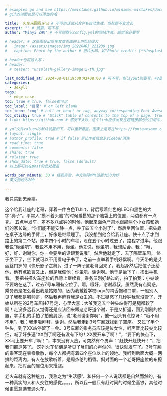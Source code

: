 ```yaml
---
# examples go and see https://mmistakes.github.io/minimal-mistakes/docs/quick-start-guide/
# gif的动图也是可以添加的哈

title:  火车来回看牙记 # 不写的话会从文件名自动生成。但标题不宜太长
excerpt: "" # 摘要，可不写
author: "Minyi ZHU" # 不写则默认config.yml的网站作者。感觉没必要写

# header: # 这张图会出现在文章页面的上方而且很大
#   image: /assets/images/img_20220803_221239.jpg
#   caption: Photo by the author # 图片水印，如"Photo credit: [**Unsplash**](https://unsplash.com)"

# header也可这么写：
# header:
  # teaser: "unsplash-gallery-image-2-th.jpg"

last_modified_at: 2024-08-01T19:00:02+08:00 # 可不写，但layout则要写。+8是东八区
categories: 
  - Jekyll
tags:
  - edge case
toc: true # true, false都可以
toc_label: "目录" # or left blank
toc_icon: "cog" # null or heart or cag, anyway corresponding Font Awesome icon name (without fa prefix)
toc_sticky: true # "Stick" table of contents to the top of a page. true: toc floats. false: toc fixed
# link: https://github.com # 感觉不太对，这个link应该出现在超链接部分的引用中，但是试验后发现会变成文章标题的url，所以注释掉了

# yml文件values的默认设置如下，可以重新覆盖。图表上是可在https://fontawesome.com/start找
# layout: single
# author_profile: true # if false 则让作者信息从sidebar消失
# read_time: true
# comments: false
# share: true
# related: true
# show_date: true # true, false (default) 
# 以上都可以在post的此处覆盖

words_per_minute: 30 # 经我实验，中文则将WPM设置为30为好
# 英文则设为200

---
```


我只买到无座票。

这个给我让座的老哥，穿着一件白色Tshirt，背后写着红色的LEO和黑色的大字“狮子”。平常人“摸不着头脑”的时候爱摸的那个脑袋上的位置，两边都有一点秃。
五点半发车，差不多八点钟的时候，他起来面色严肃地跟那两个小女孩和她们的家长说，“你们能不能安静一点，吵了四五个小时了”，然后坐回位置，把头靠在桌子边缘的手臂上，好像是继续睡了。
我没想到他会给我让座。快十点了才到路上的第二个站，原本四个小时的车程，现在五个小时过去了，路程才过半。他跟我说“你坐吧”。我说不用不用，你坐。他又说，你坐吧，我想站会。我：“哦，好，好，谢谢你，你一会要坐的话跟我说哦”。然后他就走了，去了隔壁车厢。
终于坐下了，坐下就可以不用看电子书了，之前一直举着手机好累啊。今天带的是艾丽丝门罗的《快乐影子之舞》。过了一阵子这老哥回来了，我起身然后把位子还给他，他有点欲言又止，但是我催他：你坐吧，谢谢啊。他于是坐下了，掏出手机看。
我把书搭火车座位的靠背上继续看。乘务员刚好路过的，拍了拍我：小姑娘不要站在这了，过去7号车厢有空位了。啊，哦好，谢谢叔叔。虽然我有点疑惑，乘务员是怎么看出我是姑娘的，因为我戴着学校logo的鸭舌帽和口罩，一般别人见了我都是喊帅哥，然后我再解释我是女生的。不过疑惑了几秒钟我就没管了，开始从所在的2号车厢往7号走，心里大喜：大爷我这五个钟头站得可是腿都软了啊！走没多远我又觉得还是应该回来跟这老哥道个谢，于是又折返，回到刚刚的位置，拿手机的手拍了拍他肩膀，说“老哥谢谢你啊”，他一回头有点惊讶：“哦不用不用”，我：我走啦拜拜，谢谢。然后我走到3号车厢就找到了空座。
又过了半个钟头，到了XX站停留了一会。3号车厢的乘务员应该是位女性，听声音比较尖比较细，喊了好多遍“XX到了啊还有没有下的！XX要开车了啊！”，“要下的快点下，XX马上要开车了啊！”，本来没有人应，可突然有个男声：“赶快开赶快开！”，把我们都逗笑了。
这列火车仿佛是听见了我们的心声似的，很快就发车了。3号车厢的乘客现在零零散散，每个人都拥有着四个座位以上的领地。我听到后面大概一两排的距离内，有人在放歌听着，是周杰伦的稻香。斜对面的一个老哥把座位的布撩起来，把对面的座位用来搭腿。

老火车就有这种魅力，我称之为“生活感”。和任何一个人说话都是自然而然的，有一种真实的人和人交往的感觉。。。。。所以我一般只有赶时间的时候坐高铁，其他时候更愿意选普通火车。
